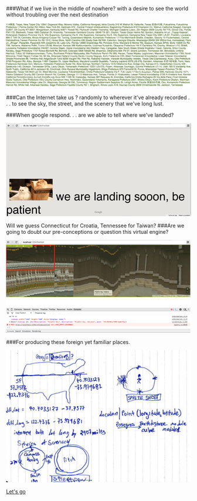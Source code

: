 ###What if we live in the middle of nowhere? 
with a desire to see the world without troubling over the next destination

![all places](https://github.com/qclin/homeslice/blob/master/production_images/allPlaces.png)

###Can the Internet take us ? 
randomly to wherever it've already recorded . . . 
to see the sky, the street, and the scenery that we've long lust.

###When google respond. . . 
are we able to tell where we've landed? 

![initial idea](https://github.com/qclin/homeslice/blob/master/production_images/landing.gif)

Will we guess Connecticut for Croatia, Tennessee for Taiwan? 
###Are we going to doubt our pre-conceptions or question this virtual engine? 

![initial idea](https://github.com/qclin/homeslice/blob/master/production_images/glitch.png)

###For producing these foreign yet familiar places. 

![initial idea](https://github.com/qclin/homeslice/blob/master/production_images/idea.png)

[Let's go](http://45.55.145.244:1234/)

